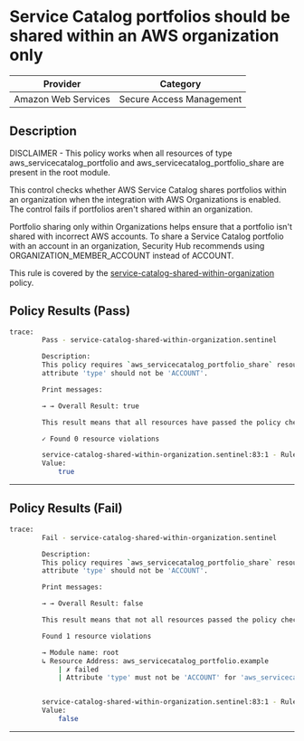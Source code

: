 # Service Catalog portfolios should be shared within an AWS organization only

| Provider            |          Category          |
| ------------------- |  ------------------------  |
| Amazon Web Services |  Secure Access Management  |

## Description

DISCLAIMER - This policy works when all resources of type aws_servicecatalog_portfolio and aws_servicecatalog_portfolio_share are present in the root module.

This control checks whether AWS Service Catalog shares portfolios within an organization when the integration with AWS Organizations is enabled. The control fails if portfolios aren't shared within an organization.

Portfolio sharing only within Organizations helps ensure that a portfolio isn't shared with incorrect AWS accounts. To share a Service Catalog portfolio with an account in an organization, Security Hub recommends using ORGANIZATION_MEMBER_ACCOUNT instead of ACCOUNT. 

This rule is covered by the [service-catalog-shared-within-organization](https://github.com/hashicorp/policy-library-FSBP-Policy-Set-for-AWS-Terraform/blob/main/policies/service-catalog-shared-within-organization.sentinel) policy.

## Policy Results (Pass)

```bash
trace:
        Pass - service-catalog-shared-within-organization.sentinel

        Description:
        This policy requires `aws_servicecatalog_portfolio_share` resources to have
        attribute 'type' should not be 'ACCOUNT'.

        Print messages:

        → → Overall Result: true

        This result means that all resources have passed the policy check for the policy service-catalog-shared-within-organization.

        ✓ Found 0 resource violations

        service-catalog-shared-within-organization.sentinel:83:1 - Rule "main"
        Value:
            true
```

---

## Policy Results (Fail)

```bash
trace:
        Fail - service-catalog-shared-within-organization.sentinel

        Description:
        This policy requires `aws_servicecatalog_portfolio_share` resources to have
        attribute 'type' should not be 'ACCOUNT'.

        Print messages:

        → → Overall Result: false

        This result means that not all resources passed the policy check and the protected behavior is not allowed for the policy service-catalog-shared-within-organization.

        Found 1 resource violations

        → Module name: root
        ↳ Resource Address: aws_servicecatalog_portfolio.example
            | ✗ failed
            | Attribute 'type' must not be 'ACCOUNT' for 'aws_servicecatalog_portfolio_share' linked with the 'aws_servicecatalog_portfolio' resource. Refer to https://docs.aws.amazon.com/securityhub/latest/userguide/servicecatalog-controls.html#servicecatalog-1 for more details.


        service-catalog-shared-within-organization.sentinel:83:1 - Rule "main"
        Value:
            false
```

---
